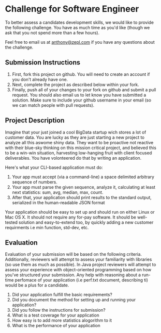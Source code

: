 Challenge for Software Engineer
===============================

To better assess a candidates development skills, we would like to provide the following challenge. You have as much time as you'd like (though we ask that you not spend more than a few hours).

Feel free to email us at anthony@zepl.com if you have any questions about the challenge.

## Submission Instructions
 1. First, fork this project on github. You will need to create an account if you don't already have one.
 2. Next, complete the project as described below within your fork.
 3. Finally, push all of your changes to your fork on github and submit a pull request. You should also email us to let  know you have submitted a solution. Make sure to include your github username in your email (so we can match people with pull requests).



## Project Description
Imagine that your just joined a cool BigData startup wich stores a lot of customer data. You are lucky as they are just starting a new project to analyze all this aswome shiny data. They want to be proactive not reactive with their blue-sky thinking on this mission critical project, and believed this to be a win-win situation, harvesting low-hanging fruit with client focused deliverables. You have volonteered do that by writing an application.

Here's what your CLI-based application must do:

 1. Your app must accept (via a command-line) a space delimited arbitrary sequence of numbers.
 1. Your app must parse the given sequence, analyze it, calculating at least next statistics:  sum, avg, median, max, count. 
 1. After that, your application should print results to the standard output, serialized in the human-readable JSON format


Your application should be easy to set up and should run on either Linux or Mac OS X.  It should not require any for-pay software. It should be well-tested solution and easy-to-extend too, by quickly adding a new customer requirments i.e min function, std-dev, etc.


## Evaluation
Evaluation of your submission will be based on the following criteria. Additionally, reviewers will attempt to assess your familiarity with libraries (so use them as much as possible). In Java project reviewers will attempt to assess your experience with object-oriented programming based on how you've structured your submission. Any help with reasoning about a run-time perfomace of your application (i.e perf.txt document, describing ti) would be a plus for a candidate.

 1. Did your application fulfill the basic requirements?
 2. Did you document the method for setting up and running your application?
 3. Did you follow the instructions for submission?
 4. What is a test coverage for your application
 5. How easy is to add more statistics alogorithm to it
 6. What is the performance of your application
